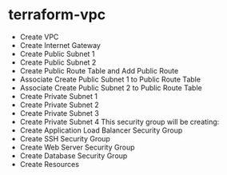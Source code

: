 # terraform-vpc
 - Create VPC
 - Create Internet Gateway
 - Create Public Subnet 1
 - Create Public Subnet 2
 - Create Public Route Table and Add Public Route
 - Associate Create Public Subnet 1 to Public Route Table
 - Associate Create Public Subnet 2 to Public Route Table
- Create Private Subnet 1
- Create Private Subnet 2
 -  Create Private Subnet 3
 - Create Private Subnet 4
This security group  will be creating:
 - Create Application Load Balancer Security Group
 - Create SSH Security Group
 - Create Web Server Security Group
 - Create Database Security Group
 - Create Resources
